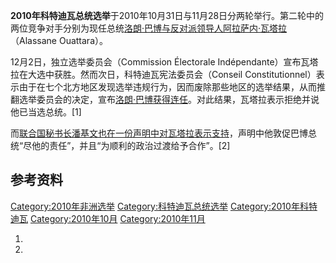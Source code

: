 **2010年科特迪瓦总统选举**于2010年10月31日与11月28日分两轮举行。第二轮中的两位竞争对手分别为现任总统[洛朗·巴博与反对派领导人](../Page/洛朗·巴博.md "wikilink")[阿拉萨内·瓦塔拉](../Page/阿拉萨内·瓦塔拉.md "wikilink")（Alassane
Ouattara）。

12月2日，独立选举委员会（Commission Électorale
Indépendante）宣布瓦塔拉在大选中获胜。然而次日，科特迪瓦宪法委员会（Conseil
Constitutionnel）表示由于在七个北方地区发现选举违规行为，因而废除那些地区的选举结果，从而推翻选举委员会的决定，宣布[洛朗·巴博获得连任](../Page/洛朗·巴博.md "wikilink")。对此结果，瓦塔拉表示拒绝并说他已当选总统。\[1\]

而[联合国秘书长](../Page/联合国.md "wikilink")[潘基文也在一份声明中对瓦塔拉表示支持](../Page/潘基文.md "wikilink")，声明中他敦促巴博总统“尽他的责任”，并且“为顺利的政治过渡给予合作”。\[2\]

## 参考资料

[Category:2010年非洲选举](https://zh.wikipedia.org/wiki/Category:2010年非洲选举 "wikilink")
[Category:科特迪瓦总统选举](https://zh.wikipedia.org/wiki/Category:科特迪瓦总统选举 "wikilink")
[Category:2010年科特迪瓦](https://zh.wikipedia.org/wiki/Category:2010年科特迪瓦 "wikilink")
[Category:2010年10月](https://zh.wikipedia.org/wiki/Category:2010年10月 "wikilink")
[Category:2010年11月](https://zh.wikipedia.org/wiki/Category:2010年11月 "wikilink")

1.

2.